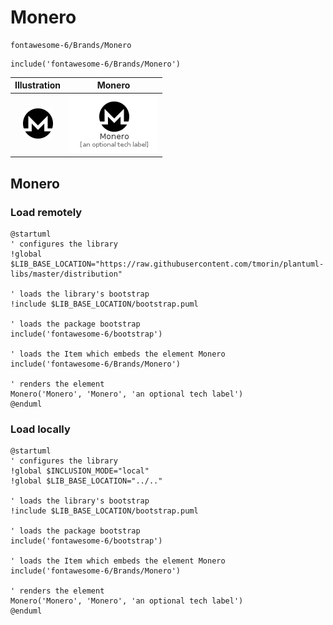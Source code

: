 # Monero


```text
fontawesome-6/Brands/Monero
```

```text
include('fontawesome-6/Brands/Monero')
```



| Illustration | Monero |
| :---: | :---: |
| ![illustration for Illustration](../../fontawesome-6/Brands/Monero.png) | ![illustration for Monero](../../fontawesome-6/Brands/Monero.Local.png) |




## Monero

### Load remotely
```plantuml
@startuml
' configures the library
!global $LIB_BASE_LOCATION="https://raw.githubusercontent.com/tmorin/plantuml-libs/master/distribution"

' loads the library's bootstrap
!include $LIB_BASE_LOCATION/bootstrap.puml

' loads the package bootstrap
include('fontawesome-6/bootstrap')

' loads the Item which embeds the element Monero
include('fontawesome-6/Brands/Monero')

' renders the element
Monero('Monero', 'Monero', 'an optional tech label')
@enduml
```

### Load locally
```plantuml
@startuml
' configures the library
!global $INCLUSION_MODE="local"
!global $LIB_BASE_LOCATION="../.."

' loads the library's bootstrap
!include $LIB_BASE_LOCATION/bootstrap.puml

' loads the package bootstrap
include('fontawesome-6/bootstrap')

' loads the Item which embeds the element Monero
include('fontawesome-6/Brands/Monero')

' renders the element
Monero('Monero', 'Monero', 'an optional tech label')
@enduml
```

